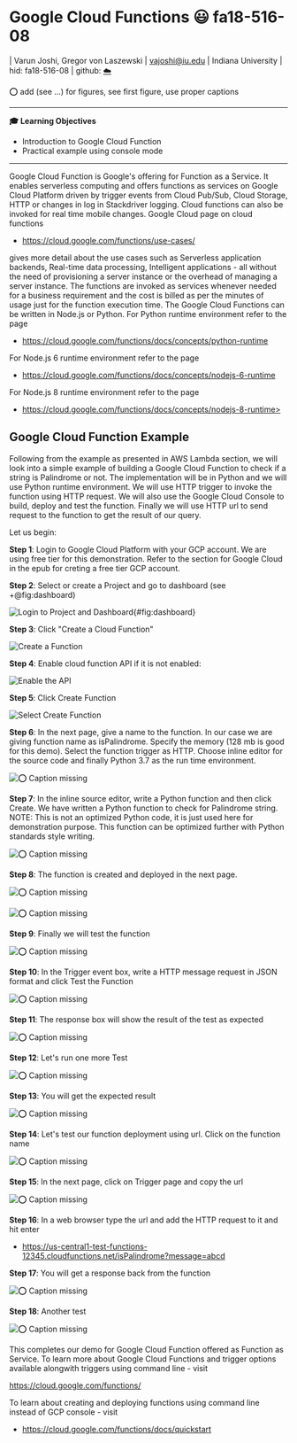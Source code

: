 # Google Cloud Functions :smiley: fa18-516-08

| Varun Joshi, Gregor von Laszewski
| vajoshi@iu.edu
| Indiana University
| hid: fa18-516-08
| github: [:cloud:](https://github.com/cloudmesh-community/fa18-516-08/blob/master/section/GCPFunctions.md)


:o: add (see ...) for figures, see first figure, use proper captions

---

**:mortar_board: Learning Objectives**

* Introduction to Google Cloud Function
* Practical example using console mode

---

Google Cloud Function is Google's offering for Function as a
Service. It enables serverless computing and offers functions as
services on Google Cloud Platform driven by trigger events from Cloud
Pub/Sub, Cloud Storage, HTTP or changes in log in Stackdriver
logging. Cloud functions can also be invoked for real time mobile
changes.  Google Cloud page on cloud functions

* <https://cloud.google.com/functions/use-cases/> 

gives more detail about the use cases such as Serverless application
backends, Real-time data processing, Intelligent applications - all
without the need of provisioning a server instance or the overhead of
managing a server instance. The functions are invoked as services
whenever needed for a business requirement and the cost is billed as
per the minutes of usage just for the function execution time. The
Google Cloud Functions can be written in Node.js or Python. For Python
runtime environment refer to the page

* <https://cloud.google.com/functions/docs/concepts/python-runtime>

For Node.js 6 runtime environment refer to the page

* <https://cloud.google.com/functions/docs/concepts/nodejs-6-runtime>

For Node.js 8 runtime environment refer to the page

* https://cloud.google.com/functions/docs/concepts/nodejs-8-runtime>

## Google Cloud Function Example

Following from the example as presented in AWS Lambda section, we will
look into a simple example of building a Google Cloud Function to
check if a string is Palindrome or not.  The implementation will be in
Python and we will use Python runtime environment. We will use HTTP
trigger to invoke the function using HTTP request. We will also use
the Google Cloud Console to build, deploy and test the
function. Finally we will use HTTP url to send request to the function
to get the result of our query.

Let us begin:

**Step 1**: Login to Google Cloud Platform with your GCP account. We
are using free tier for this demonstration. Refer to the section for
Google Cloud in the epub for creting a free tier GCP account.

**Step 2**: Select or create a Project and go to dashboard (see
+@fig:dashboard)

![Login to Project and Dashboard](images/markdown-img-paste-20181031131045280.png){#fig:dashboard}


**Step 3**: Click "Create a Cloud Function"

![Create a Function](images/markdown-img-paste-20181031131915230.png)


**Step 4**: Enable cloud function API if it is not enabled:

![Enable the API](images/markdown-img-paste-20181031131927588.png)


**Step 5**: Click Create Function

![Select *Create Function*](images/markdown-img-paste-20181031131938895.png)


**Step 6**: In the next page, give a name to the function. In our case
we are giving function name as isPalindrome. Specify the memory (128
mb is good for this demo). Select the function trigger as
HTTP. Choose inline editor for the source code and finally
Python 3.7 as the run time environment.

![:o: Caption missing](images/markdown-img-paste-20181031131829312.png)


**Step 7**: In the inline source editor, write a Python function and
then click Create. We have written a Python function to check for
Palindrome string. NOTE: This is not an optimized Python code, it is
just used here for demonstration purpose. This function can be
optimized further with Python standards style writing.

![:o: Caption missing](images/markdown-img-paste-2018103113223371.png)


**Step 8**: The function is created and deployed in the next page.

![:o: Caption missing](images/markdown-img-paste-20181031132532494.png)


![:o: Caption missing](images/markdown-img-paste-20181031132602827.png)


**Step 9**: Finally we will test the function

![:o: Caption missing](images/markdown-img-paste-20181031132627791.png)


**Step 10**: In the Trigger event box, write a HTTP message request in
JSON format and click Test the Function

![:o: Caption missing](images/markdown-img-paste-20181031132734293.png)


**Step 11**: The response box will show the result of the test as expected

![:o: Caption missing](images/markdown-img-paste-20181031132838134.png)


**Step 12**: Let's run one more Test

![:o: Caption missing](images/markdown-img-paste-20181031132912372.png)


**Step 13**: You will get the expected result

![:o: Caption missing](images/markdown-img-paste-20181031132940621.png)


**Step 14**: Let's test our function deployment using url. Click on the function name

![:o: Caption missing](images/markdown-img-paste-20181031133107580.png)


**Step 15**: In the next page, click on Trigger page and copy the url

![:o: Caption missing](images/markdown-img-paste-20181031133237491.png)


**Step 16**: In a web browser type the url and add the HTTP request to
it and hit enter

* <https://us-central1-test-functions-12345.cloudfunctions.net/isPalindrome?message=abcd>


**Step 17**: You will get a response back from the function

![:o: Caption missing](images/markdown-img-paste-20181031133547391.png)


**Step 18**: Another test

![:o: Caption missing](images/markdown-img-paste-20181031133650540.png)


This completes our demo for Google Cloud Function offered as Function
as Service. To learn more about Google Cloud Functions and trigger
options available alongwith triggers using command line - visit

<https://cloud.google.com/functions/>

To learn about creating and deploying functions using command line
instead of GCP console - visit

* <https://cloud.google.com/functions/docs/quickstart>

